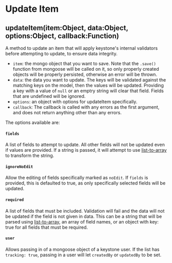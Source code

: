 # Update Item

## updateItem(item:Object, data:Object, options:Object, callback:Function)

A method to update an item that will apply keystone's internal validators before attempting to update, to ensure data integrity.

- `item`: the mongo object that you want to save. Note that the `.save()` function from mongoose will be called on it, so only properly created objects will be properly persisted, otherwise an error will be thrown.
- `data`: the data you want to update. The keys will be validated against the matching keys on the model, then the values will be updated. Providing a key with a value of `null` or an emptry string will clear that field. Fields that are undefined will be ignored.
- `options`: an object with options for updateItem specifically.
- `callback`: The callback is called with any errors as the first argument, and does not return anything other than any errors.

The options available are:

<h4 data-type="String|Array"><code>fields</code></h4>

A list of fields to attempt to update. All other fields will not be updated even if values are provided. If a string is passed, it will attempt to use [list-to-array](https://www.npmjs.com/package/list-to-array) to transform the string.

<h4 data-type="Boolean"><code>ignoreNoEdit</code></h4>

Allow the editing of fields specifically marked as `noEdit`. If `fields` is provided, this is defaulted to true, as only specifically selected fields will be updated.

<h4 data-type="Mixed"><code>required</code></h4>

A list of fields that must be included. Validation will fail and the data will not be updated if the field is not given in data. This can be a string that will be parsed using [list-to-array](https://www.npmjs.com/package/list-to-array), an array of field names, or an object with key: true for all fields that must be required.

<h4 data-type="Mongoose Object"><code>user</code></h4>

Allows passing in of a mongoose object of a keystone user. If the list has `tracking: true`, passing in a user will let `createdBy` or `updatedBy` to be set.
